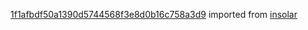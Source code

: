 [1f1afbdf50a1390d5744568f3e8d0b16c758a3d9](https://github.com/insolar/insolar/commit/1f1afbdf50a1390d5744568f3e8d0b16c758a3d9) imported from [insolar](https://github.com/insolar/insolar)
